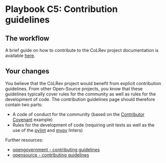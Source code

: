 # Playbook C5: Contribution guidelines

## The workflow

A brief guide on how to contribute to the CoLRev project documentation is available [here](contribute-to-docs.md).

## Your changes

You believe that the CoLRev project would benefit from explicit contribution guidelines. From other Open-Source projects, you know that these guidelines typically cover rules for the community as well as rules for the development of code. The contribution guidelines page should therefore contain two parts:

- A code of conduct for the community (based on the [Contributor Covenant](https://www.contributor-covenant.org/) example)
- Rules for the development of code (requiring unit tests as well as the use of the [pylint]() and [mypy]() linters)

Further resources:

- [opengovernment - contributing guidelines](https://github.com/opengovernment/opengovernment/blob/master/CONTRIBUTING.md)
- [opensource - contributing guidelines](https://github.com/github/opensource.guide/blob/main/CONTRIBUTING.md)

<!-- 
https://opensource.guide/code-of-conduct
-->